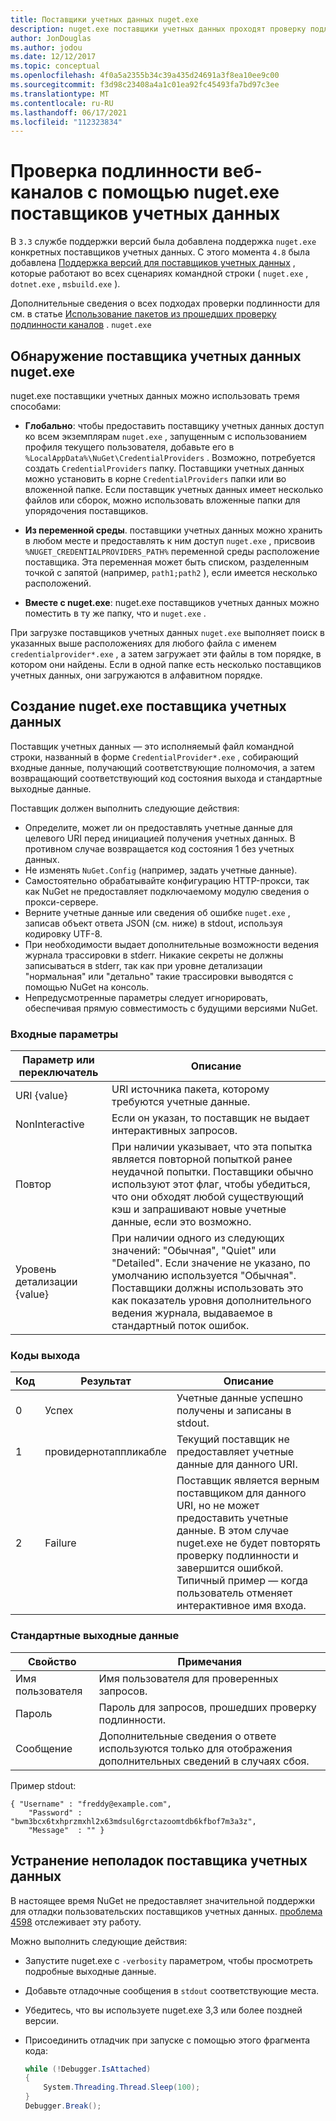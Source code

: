```yaml
---
title: Поставщики учетных данных nuget.exe
description: nuget.exe поставщики учетных данных проходят проверку подлинности с помощью веб-канала и реализуются в виде исполняемых файлов командной строки, которые следуют конкретным соглашениям.
author: JonDouglas
ms.author: jodou
ms.date: 12/12/2017
ms.topic: conceptual
ms.openlocfilehash: 4f0a5a2355b34c39a435d24691a3f8ea10ee9c00
ms.sourcegitcommit: f3d98c23408a4a1c01ea92fc45493fa7bd97c3ee
ms.translationtype: MT
ms.contentlocale: ru-RU
ms.lasthandoff: 06/17/2021
ms.locfileid: "112323834"
---
```

# <a name="authenticating-feeds-with-nugetexe-credential-providers"></a>Проверка подлинности веб-каналов с помощью nuget.exe поставщиков учетных данных

В `3.3` службе поддержки версий была добавлена поддержка `nuget.exe` конкретных поставщиков учетных данных. С этого момента `4.8` была добавлена [Поддержка версий для поставщиков учетных данных](NuGet-Cross-Platform-Authentication-Plugin.md) , которые работают во всех сценариях командной строки ( `nuget.exe` , `dotnet.exe` , `msbuild.exe` ).

Дополнительные сведения о всех подходах проверки подлинности для см. в статье [Использование пакетов из прошедших проверку подлинности каналов](../../consume-packages/consuming-packages-authenticated-feeds.md#nugetexe) . `nuget.exe`

## <a name="nugetexe-credential-provider-discovery"></a>Обнаружение поставщика учетных данных nuget.exe

nuget.exe поставщики учетных данных можно использовать тремя способами:

- **Глобально**: чтобы предоставить поставщику учетных данных доступ ко всем экземплярам `nuget.exe` , запущенным с использованием профиля текущего пользователя, добавьте его в `%LocalAppData%\NuGet\CredentialProviders` . Возможно, потребуется создать `CredentialProviders` папку. Поставщики учетных данных можно установить в корне `CredentialProviders`  папки или во вложенной папке. Если поставщик учетных данных имеет несколько файлов или сборок, можно использовать вложенные папки для упорядочения поставщиков.

- **Из переменной среды**. поставщики учетных данных можно хранить в любом месте и предоставлять к ним доступ `nuget.exe` , присвоив `%NUGET_CREDENTIALPROVIDERS_PATH%` переменной среды расположение поставщика. Эта переменная может быть списком, разделенным точкой с запятой (например, `path1;path2` ), если имеется несколько расположений.

- **Вместе с nuget.exe**: nuget.exe поставщиков учетных данных можно поместить в ту же папку, что и `nuget.exe` .

При загрузке поставщиков учетных данных `nuget.exe` выполняет поиск в указанных выше расположениях для любого файла с именем `credentialprovider*.exe` , а затем загружает эти файлы в том порядке, в котором они найдены. Если в одной папке есть несколько поставщиков учетных данных, они загружаются в алфавитном порядке.

## <a name="creating-a-nugetexe-credential-provider"></a>Создание nuget.exe поставщика учетных данных

Поставщик учетных данных — это исполняемый файл командной строки, названный в форме `CredentialProvider*.exe` , собирающий входные данные, получающий соответствующие полномочия, а затем возвращающий соответствующий код состояния выхода и стандартные выходные данные.

Поставщик должен выполнить следующие действия:

- Определите, может ли он предоставлять учетные данные для целевого URI перед инициацией получения учетных данных. В противном случае возвращается код состояния 1 без учетных данных.
- Не изменять `NuGet.Config` (например, задать учетные данные).
- Самостоятельно обрабатывайте конфигурацию HTTP-прокси, так как NuGet не предоставляет подключаемому модулю сведения о прокси-сервере.
- Верните учетные данные или сведения об ошибке `nuget.exe` , записав объект ответа JSON (см. ниже) в stdout, используя кодировку UTF-8.
- При необходимости выдает дополнительные возможности ведения журнала трассировки в stderr. Никакие секреты не должны записываться в stderr, так как при уровне детализации "нормальная" или "детально" такие трассировки выводятся с помощью NuGet на консоль.
- Непредусмотренные параметры следует игнорировать, обеспечивая прямую совместимость с будущими версиями NuGet.

### <a name="input-parameters"></a>Входные параметры

| Параметр или переключатель |Описание|
|----------------|-----------|
| URI {value} | URI источника пакета, которому требуются учетные данные.|
| NonInteractive | Если он указан, то поставщик не выдает интерактивных запросов. |
| Повтор | При наличии указывает, что эта попытка является повторной попыткой ранее неудачной попытки. Поставщики обычно используют этот флаг, чтобы убедиться, что они обходят любой существующий кэш и запрашивают новые учетные данные, если это возможно.|
| Уровень детализации {value} | При наличии одного из следующих значений: "Обычная", "Quiet" или "Detailed". Если значение не указано, по умолчанию используется "Обычная". Поставщики должны использовать это как показатель уровня дополнительного ведения журнала, выдаваемое в стандартный поток ошибок. |

### <a name="exit-codes"></a>Коды выхода

| Код |Результат | Описание |
|----------------|-----------|-----------|
| 0 | Успех | Учетные данные успешно получены и записаны в stdout.|
| 1 | провидернотаппликабле | Текущий поставщик не предоставляет учетные данные для данного URI.|
| 2 | Failure | Поставщик является верным поставщиком для данного URI, но не может предоставить учетные данные. В этом случае nuget.exe не будет повторять проверку подлинности и завершится ошибкой. Типичный пример — когда пользователь отменяет интерактивное имя входа. |

### <a name="standard-output"></a>Стандартные выходные данные

| Свойство |Примечания|
|----------------|-----------|
| Имя пользователя | Имя пользователя для проверенных запросов.|
| Пароль | Пароль для запросов, прошедших проверку подлинности.|
| Сообщение | Дополнительные сведения о ответе используются только для отображения дополнительных сведений в случаях сбоя. |

Пример stdout:

```
{ "Username" : "freddy@example.com",
    "Password" : "bwm3bcx6txhprzmxhl2x63mdsul6grctazoomtdb6kfbof7m3a3z",
    "Message"  : "" }
```

## <a name="troubleshooting-a-credential-provider"></a>Устранение неполадок поставщика учетных данных

В настоящее время NuGet не предоставляет значительной поддержки для отладки пользовательских поставщиков учетных данных. [проблема 4598](https://github.com/NuGet/Home/issues/4598) отслеживает эту работу.

Можно выполнить следующие действия:

- Запустите nuget.exe с `-verbosity` параметром, чтобы просмотреть подробные выходные данные.
- Добавьте отладочные сообщения в `stdout` соответствующие места.
- Убедитесь, что вы используете nuget.exe 3,3 или более поздней версии.
- Присоединить отладчик при запуске с помощью этого фрагмента кода:

    ```cs
    while (!Debugger.IsAttached)
    {
        System.Threading.Thread.Sleep(100);
    }
    Debugger.Break();
    ```
